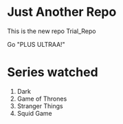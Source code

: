 # Just Another Repo

This is the new repo Trial_Repo

Go "PLUS ULTRAA!"

# Series watched

1) Dark
2) Game of Thrones
3) Stranger Things
4) Squid Game